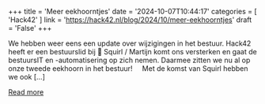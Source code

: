 +++
title = 'Meer eekhoorntjes'
date = '2024-10-07T10:44:17'
categories = [ 
 'Hack42' 
] 
link = 'https://hack42.nl/blog/2024/10/meer-eekhoorntjes'
draft = 'False'
+++

We hebben weer eens een update over wijzigingen in het bestuur. Hack42 heeft er een bestuurslid bij 🥳 Squirl / Martijn komt ons versterken en gaat de bestuursIT en -automatisering op zich nemen. Daarmee zitten we nu al op onze tweede eekhoorn in het bestuur! &#160; &#160; Met de komst van Squirl hebben we ook [&#8230;]

[Read more](https://hack42.nl/blog/2024/10/meer-eekhoorntjes)